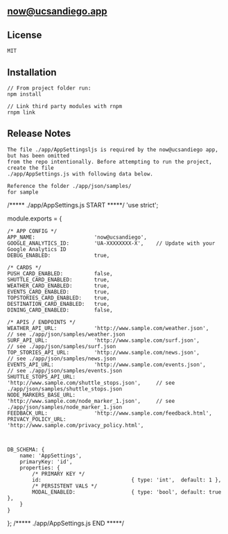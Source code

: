 ## now@ucsandiego.app

## License

	MIT

## Installation

	// From project folder run:
	npm install

	// Link third party modules with rnpm
	rnpm link

## Release Notes

	The file ./app/AppSettingsljs is required by the now@ucsandiego app, but has been omitted
	from the repo intentionally. Before attempting to run the project, create the file 
	./app/AppSettings.js with following data below.

	Reference the folder ./app/json/samples/
	for sample 


/***** ./app/AppSettings.js START *****/
'use strict';

module.exports = {

	/* APP CONFIG */
	APP_NAME: 					'now@ucsandiego',
	GOOGLE_ANALYTICS_ID: 		'UA-XXXXXXXX-X',	// Update with your Google Analytics ID
	DEBUG_ENABLED: 				true,
	
	/* CARDS */
	PUSH_CARD_ENABLED: 			false,
	SHUTTLE_CARD_ENABLED: 		true,
	WEATHER_CARD_ENABLED: 		true,
	EVENTS_CARD_ENABLED: 		true,
	TOPSTORIES_CARD_ENABLED: 	true,
	DESTINATION_CARD_ENABLED: 	true,
	DINING_CARD_ENABLED: 		false,

	/* APIS / ENDPOINTS */
	WEATHER_API_URL: 			'http://www.sample.com/weather.json', 			// see ./app/json/samples/weather.json
	SURF_API_URL: 				'http://www.sample.com/surf.json', 				// see ./app/json/samples/surf.json
	TOP_STORIES_API_URL: 		'http://www.sample.com/news.json', 				// see ./app/json/samples/news.json
	EVENTS_API_URL: 			'http://www.sample.com/events.json', 			// see ./app/json/samples/events.json
	SHUTTLE_STOPS_API_URL: 		'http://www.sample.com/shuttle_stops.json', 	// see ./app/json/samples/shuttle_stops.json
	NODE_MARKERS_BASE_URL: 		'http://www.sample.com/node_marker_1.json', 	// see ./app/json/samples/node_marker_1.json
	FEEDBACK_URL: 				'http://www.sample.com/feedback.html',
	PRIVACY_POLICY_URL: 		'http://www.sample.com/privacy_policy.html', 
	
	

	DB_SCHEMA: {
		name: 'AppSettings',
		primaryKey: 'id',
		properties: {
			/* PRIMARY KEY */
			id: 							{ type: 'int',  default: 1 },
			/* PERSISTENT VALS */
			MODAL_ENABLED: 					{ type: 'bool', default: true },
		}
	}
};
/***** ./app/AppSettings.js END *****/



